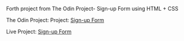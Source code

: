 Forth project from The Odin Project- Sign-up Form using HTML + CSS

The Odin Project: Project: [Sign-up Form](https://www.theodinproject.com/lessons/node-path-intermediate-html-and-css-sign-up-form)

Live Project: [Sign-up Form](https://josephszy.github.io/lsign-up-form/)
